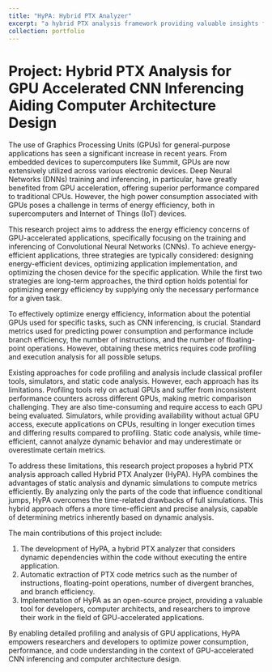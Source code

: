 ```yaml
---
title: "HyPA: Hybrid PTX Analyzer"
excerpt: "a hybrid PTX analysis framework providing valuable insights for computer architecture design"
collection: portfolio
---
```


# Project: Hybrid PTX Analysis for GPU Accelerated CNN Inferencing Aiding Computer Architecture Design

The use of Graphics Processing Units (GPUs) for general-purpose applications has seen a significant increase in recent years. From embedded devices to supercomputers like Summit, GPUs are now extensively utilized across various electronic devices. Deep Neural Networks (DNNs) training and inferencing, in particular, have greatly benefited from GPU acceleration, offering superior performance compared to traditional CPUs. However, the high power consumption associated with GPUs poses a challenge in terms of energy efficiency, both in supercomputers and Internet of Things (IoT) devices.

This research project aims to address the energy efficiency concerns of GPU-accelerated applications, specifically focusing on the training and inferencing of Convolutional Neural Networks (CNNs). To achieve energy-efficient applications, three strategies are typically considered: designing energy-efficient devices, optimizing application implementation, and optimizing the chosen device for the specific application. While the first two strategies are long-term approaches, the third option holds potential for optimizing energy efficiency by supplying only the necessary performance for a given task.

To effectively optimize energy efficiency, information about the potential GPUs used for specific tasks, such as CNN inferencing, is crucial. Standard metrics used for predicting power consumption and performance include branch efficiency, the number of instructions, and the number of floating-point operations. However, obtaining these metrics requires code profiling and execution analysis for all possible setups.

Existing approaches for code profiling and analysis include classical profiler tools, simulators, and static code analysis. However, each approach has its limitations. Profiling tools rely on actual GPUs and suffer from inconsistent performance counters across different GPUs, making metric comparison challenging. They are also time-consuming and require access to each GPU being evaluated. Simulators, while providing availability without actual GPU access, execute applications on CPUs, resulting in longer execution times and differing results compared to profiling. Static code analysis, while time-efficient, cannot analyze dynamic behavior and may underestimate or overestimate certain metrics.

To address these limitations, this research project proposes a hybrid PTX analysis approach called Hybrid PTX Analyzer (HyPA). HyPA combines the advantages of static analysis and dynamic simulations to compute metrics efficiently. By analyzing only the parts of the code that influence conditional jumps, HyPA overcomes the time-related drawbacks of full simulations. This hybrid approach offers a more time-efficient and precise analysis, capable of determining metrics inherently based on dynamic analysis.

The main contributions of this project include:

1. The development of HyPA, a hybrid PTX analyzer that considers dynamic dependencies within the code without executing the entire application.
2. Automatic extraction of PTX code metrics such as the number of instructions, floating-point operations, number of divergent branches, and branch efficiency.
3. Implementation of HyPA as an open-source project, providing a valuable tool for developers, computer architects, and researchers to improve their work in the field of GPU-accelerated applications.

By enabling detailed profiling and analysis of GPU applications, HyPA empowers researchers and developers to optimize power consumption, performance, and code understanding in the context of GPU-accelerated CNN inferencing and computer architecture design.